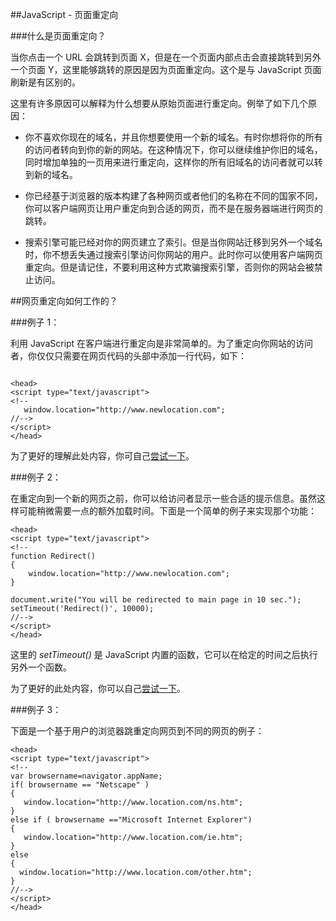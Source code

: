 ##JavaScript - 页面重定向

###什么是页面重定向？


 当你点击一个 URL 会跳转到页面 X，但是在一个页面内部点击会直接跳转到另外一个页面 Y，这里能够跳转的原因是因为页面重定向。这个是与 JavaScript 页面刷新是有区别的。

这里有许多原因可以解释为什么想要从原始页面进行重定向。例举了如下几个原因：

- 你不喜欢你现在的域名，并且你想要使用一个新的域名。有时你想将你的所有的访问者转向到你的新的网站。在这种情况下，你可以继续维护你旧的域名，同时增加单独的一页用来进行重定向，这样你的所有旧域名的访问者就可以转到新的域名。

- 你已经基于浏览器的版本构建了各种网页或者他们的名称在不同的国家不同，你可以客户端网页让用户重定向到合适的网页，而不是在服务器端进行网页的跳转。

- 搜索引擎可能已经对你的网页建立了索引。但是当你网站迁移到另外一个域名时，你不想丢失通过搜索引擎访问你网站的用户。此时你可以使用客户端网页重定向。但是请记住，不要利用这种方式欺骗搜索引擎，否则你的网站会被禁止访问。

##网页重定向如何工作的？

###例子 1：

利用 JavaScript 在客户端进行重定向是非常简单的。为了重定向你网站的访问者，你仅仅只需要在网页代码的头部中添加一行代码，如下：

```

<head>
<script type="text/javascript">
<!--
   window.location="http://www.newlocation.com";
//-->
</script>
</head>
```
为了更好的理解此处内容，你可自己[尝试一下](http://www.tutorialspoint.com/cgi-bin/practice.cgi?file=javascript_27)。

###例子 2：

在重定向到一个新的网页之前，你可以给访问者显示一些合适的提示信息。虽然这样可能稍微需要一点的额外加载时间。下面是一个简单的例子来实现那个功能：

```
<head>
<script type="text/javascript">
<!--
function Redirect()
{
    window.location="http://www.newlocation.com";
}

document.write("You will be redirected to main page in 10 sec.");
setTimeout('Redirect()', 10000);
//-->
</script>
</head>
```

这里的 _setTimeout()_ 是 JavaScript 内置的函数，它可以在给定的时间之后执行另外一个函数。

为了更好的此处内容，你可以自己[尝试一下](http://www.tutorialspoint.com/cgi-bin/practice.cgi?file=javascript_28)。

###例子 3：

下面是一个基于用户的浏览器跳重定向网页到不同的网页的例子：

```
<head>
<script type="text/javascript">
<!--
var browsername=navigator.appName; 
if( browsername == "Netscape" )
{ 
   window.location="http://www.location.com/ns.htm";
}
else if ( browsername =="Microsoft Internet Explorer")
{
   window.location="http://www.location.com/ie.htm";
}
else
{
  window.location="http://www.location.com/other.htm";
}
//-->
</script>
</head>
```
